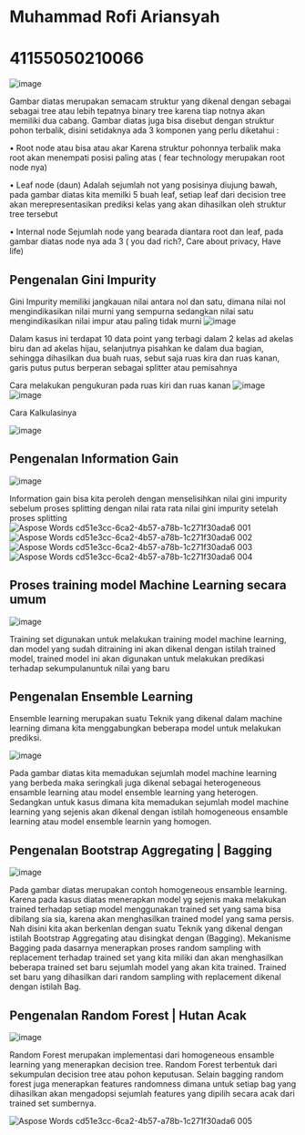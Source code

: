 # Muhammad Rofi Ariansyah
# 41155050210066

![image](https://github.com/user-attachments/assets/e2ac42f8-497e-49c2-a947-e52ed6916651)

Gambar diatas merupakan semacam struktur yang dikenal dengan sebagai sebagai tree atau lebih tepatnya binary tree karena tiap notnya akan memiliki dua cabang.
Gambar diatas juga bisa disebut dengan struktur pohon terbalik, disini setidaknya ada 3 komponen yang perlu diketahui :

•	Root node atau bisa atau akar
Karena struktur pohonnya terbalik maka root akan menempati posisi paling atas ( fear technology merupakan root node nya)

•	Leaf node (daun)
Adalah sejumlah not yang posisinya diujung bawah, pada gambar diatas kita memilki 5 buah leaf, setiap leaf dari decision tree akan merepresentasikan prediksi kelas yang akan dihasilkan oleh struktur tree tersebut

•	Internal node
Sejumlah node yang bearada diantara root dan leaf, pada gambar diatas node nya ada 3 ( you dad rich?, Care about privacy, Have life)

##	Pengenalan Gini Impurity
Gini Impurity memiliki jangkauan nilai antara nol dan satu, dimana nilai nol mengindikasikan nilai murni yang sempurna sedangkan nilai satu mengindikasikan nilai impur atau paling tidak murni
![image](https://github.com/user-attachments/assets/5c8f1e61-1b41-4846-85ad-0db0a9aa6424)

Dalam kasus ini terdapat 10 data point yang terbagi dalam 2 kelas ad akelas biru dan ad akelas hijau, selanjutnya pisahkan ke dalam dua bagian, sehingga dihasilkan dua buah ruas, sebut saja ruas kira dan ruas kanan, garis putus putus berperan sebagai splitter atau pemisahnya 

Cara melakukan pengukuran pada ruas kiri dan ruas kanan
![image](https://github.com/user-attachments/assets/29a79b6a-21f6-4c53-8893-94510daa159c)
![image](https://github.com/user-attachments/assets/71229639-055d-40da-a5be-58f17013038f)

Cara Kalkulasinya 

 ![image](https://github.com/user-attachments/assets/8c7cd184-abc1-44ce-9bcd-804af654b501)

##	Pengenalan Information Gain
   
![image](https://github.com/user-attachments/assets/5aa6e9ad-74bc-4add-811e-c78507144247)

 Information gain bisa kita peroleh dengan menselisihkan nilai gini impurity sebelum proses splitting dengan nilai rata rata nilai gini impurity setelah proses splitting
![Aspose Words cd51e3cc-6ca2-4b57-a78b-1c271f30ada6 001](https://github.com/user-attachments/assets/4665b1f0-9a0d-448f-83fc-a3eddef65c78)
![Aspose Words cd51e3cc-6ca2-4b57-a78b-1c271f30ada6 002](https://github.com/user-attachments/assets/c91aa7b9-6fe1-4eb6-afdf-ec93ae63f84d)
![Aspose Words cd51e3cc-6ca2-4b57-a78b-1c271f30ada6 003](https://github.com/user-attachments/assets/acc0c951-7b63-454c-ae2f-c826d419c003)
![Aspose Words cd51e3cc-6ca2-4b57-a78b-1c271f30ada6 004](https://github.com/user-attachments/assets/4a88e868-e0e4-4f3c-b661-78ae0fcf3ffd)


##	Proses training model Machine Learning secara umum
 ![image](https://github.com/user-attachments/assets/7465a877-9ef1-4250-adc6-dda11fabf920)

Training set digunakan untuk  melakukan training model machine learning, dan model yang sudah ditraining ini akan dikenal dengan istilah trained model, trained model ini akan digunakan untuk melakukan predikasi terhadap sekumpulanuntuk nilai yang baru

##	Pengenalan Ensemble Learning
Ensemble learning merupakan suatu Teknik yang dikenal dalam machine learning dimana kita menggabungkan beberapa model untuk melakukan prediksi.

![image](https://github.com/user-attachments/assets/8eab9ad2-a764-4e69-a56a-19536076134d)

Pada gambar diatas kita memadukan sejumlah model machine learning yang berbeda maka seringkali juga dikenal sebagai heterogeneous ensamble learning atau model ensemble learning yang heterogen.
Sedangkan untuk kasus dimana kita memadukan sejumlah model machine learning yang sejenis akan dikenal dengan istilah homogeneous ensamble learning atau model ensemble learnin yang homogen.

##	Pengenalan Bootstrap Aggregating | Bagging
![image](https://github.com/user-attachments/assets/0d28aa0e-9d41-4d36-85ea-4981e4e775d0)
 

Pada gambar diatas merupakan contoh homogeneous ensamble learning. Karena pada kasus diatas menerapkan model yg sejenis maka melakukan trained terhadap setiap model menggunakan trained set yang sama bisa dibilang sia sia, karena akan menghasilkan trained model yang sama persis.
Nah disini kita akan berkenlan dengan suatu Teknik yang dikenal dengan istilah Bootstrap Aggregating atau disingkat dengan (Bagging). Mekanisme Bagging pada dasarnya menerapkan proses random sampling with replacement terhadap trained set yang kita miliki dan akan menghasilkan beberapa trained set baru sejumlah model yang akan kita trained. Trained set baru yang dihasilkan dari random sampling with replacement dikenal dengan istilah Bag.

##	Pengenalan Random Forest | Hutan Acak
 ![image](https://github.com/user-attachments/assets/acaa5cd1-f9ea-4d4c-aa87-ac6c1a2af687)

Random Forest merupakan implementasi dari homogeneous ensamble learning yang menerapkan decision tree.
Random Forest terbentuk dari sekumpulan decision tree atau pohon keputusan.
Selain bagging random forest juga menerapkan features randomness dimana untuk setiap bag yang dihasilkan akan mengadopsi sejumlah features yang dipilih secara acak dari trained set sumbernya.


![Aspose Words cd51e3cc-6ca2-4b57-a78b-1c271f30ada6 005](https://github.com/user-attachments/assets/4f59ff3d-122a-4b00-a440-e52c0d48018b)

